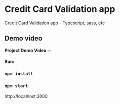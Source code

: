 # Credit Card Validation app

Credit Card Validation app - Typescript, sass, etc

## Demo video

**Project Demo Video :-**

#### Run:

### `npm install`

### `npm start`

http://localhost:3000
